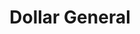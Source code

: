 ---
title: "Dollar General"
url: /rock-hill/dollar-general-south-heckle-boulevard/
shop: Kramladen
---